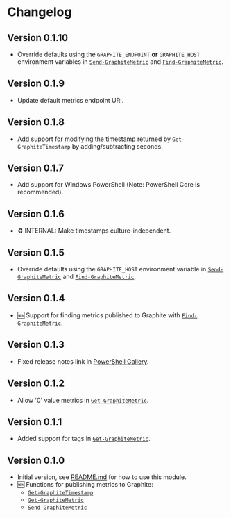 # Changelog

## Version 0.1.10

- Override defaults using the `GRAPHITE_ENDPOINT` **or** `GRAPHITE_HOST` environment variables in [`Send-GraphiteMetric`](docs/functions/Send-GraphiteMetric.md) and [`Find-GraphiteMetric`](docs/functions/Find-GraphiteMetric.md).

## Version 0.1.9

- Update default metrics endpoint URI.

## Version 0.1.8

- Add support for modifying the timestamp returned by `Get-GraphiteTimestamp` by adding/subtracting seconds.

## Version 0.1.7

- Add support for Windows PowerShell (Note: PowerShell Core is recommended).

## Version 0.1.6

- :recycle: INTERNAL: Make timestamps culture-independent.

## Version 0.1.5

- Override defaults using the `GRAPHITE_HOST` environment variable in [`Send-GraphiteMetric`](docs/functions/Send-GraphiteMetric.md) and [`Find-GraphiteMetric`](docs/functions/Find-GraphiteMetric.md).

## Version 0.1.4

- :new: Support for finding metrics published to Graphite with [`Find-GraphiteMetric`](docs/functions/Find-GraphiteMetric.md).

## Version 0.1.3

- Fixed release notes link in [PowerShell Gallery](https://www.powershellgallery.com/packages/PSGraphite).

## Version 0.1.2

- Allow '0' value metrics in [`Get-GraphiteMetric`](docs/functions/Get-GraphiteMetric.md).

## Version 0.1.1

- Added support for tags in [`Get-GraphiteMetric`](docs/functions/Get-GraphiteMetric.md).

## Version 0.1.0

- Initial version, see [README.md](README.md#usage) for how to use this module.
- :new: Functions for publishing metrics to Graphite:
  - [`Get-GraphiteTimestamp`](docs/functions/Get-GraphiteTimestamp.md)
  - [`Get-GraphiteMetric`](docs/functions/Get-GraphiteMetric.md)
  - [`Send-GraphiteMetric`](docs/functions/Send-GraphiteMetric.md)

